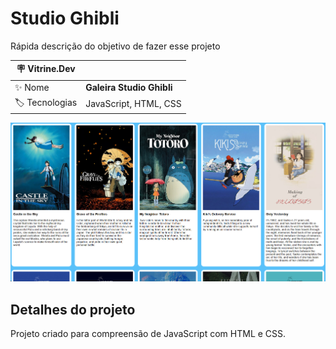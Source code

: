 # Studio Ghibli

Rápida descrição do objetivo de fazer esse projeto

| :placard: Vitrine.Dev |     |
| -------------  | --- |
| :sparkles: Nome        | **Galeira Studio Ghibli**
| :label: Tecnologias | JavaScript, HTML, CSS

<!-- Inserir imagem com a #vitrinedev ao final do link -->
![Imagem do site](Studio_Ghibli.png#vitrinedev)

## Detalhes do projeto

Projeto criado para compreensão de JavaScript com HTML e CSS.
